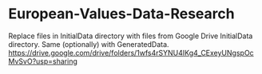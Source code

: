 # European-Values-Data-Research

Replace files in InitialData directory with files from Google Drive InitialData directory. Same (optionally) with GeneratedData. 
https://drive.google.com/drive/folders/1wfs4rSYNU4IKg4_CExeyUNgspOcMvSvO?usp=sharing
